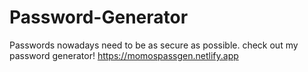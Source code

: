 # Password-Generator
Passwords nowadays need to be as secure as possible. check out my password generator!
https://momospassgen.netlify.app

